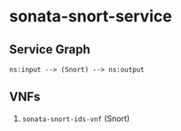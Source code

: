 # sonata-snort-service

## Service Graph

```
ns:input --> (Snort) --> ns:output
```

## VNFs

1. `sonata-snort-ids-vnf` (Snort)

